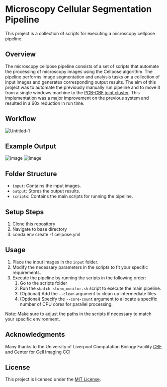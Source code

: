 # Microscopy Cellular Segmentation Pipeline

This project is a collection of scripts for executing a microscopy cellpose pipeline.

## Overview


The microscopy cellpose pipeline consists of a set of scripts that automate the processing of microscopy images using the Cellpose algorithm. The pipeline performs image segmentation and analysis tasks on a collection of input images and generates corresponding output results. The aim of this project was to automate the previously manually run pipeline and to move it from a single windows machine to the [PGB-CBF joint cluster](https://pgb.liv.ac.uk/~hlviones/doc/). This implementation was a major improvement on the previous system and resulted in a 60x reduction in run time.

## Workflow

![Untitled-1](https://github.com/hlviones/microscopy_cellpose_pipeline/assets/83133751/264e1b48-7cd1-4610-b4ab-3853e7c147b2)

## Example Output

![image](https://github.com/hlviones/microscopy_cellpose_pipeline/assets/83133751/77e7edfb-59ca-4c82-a26d-30a3384363b4)
![image](https://github.com/hlviones/microscopy_cellpose_pipeline/assets/83133751/e4e31c02-0c7e-4a12-8d07-8bc49284bb92)



## Folder Structure

- `input`: Contains the input images.
- `output`: Stores the output results.
- `scripts`: Contains the main scripts for running the pipeline.

## Setup Steps

1. Clone this repository
2. Navigate to base directory
3. conda env create -f cellpose.yml

## Usage

1. Place the input images in the `input` folder.
2. Modify the necessary parameters in the scripts to fit your specific requirements.
3. Execute the pipeline by running the scripts in the following order:
    1. Go to the scripts folder
    2. Run the `sbatch slurm_monitor.sh` script to execute the main pipeline.
    3. (Optional) Add the `--clean` argument to clean up intermediate files.
    4. (Optional) Specify the `--core-count` argument to allocate a specific number of CPU cores for parallel processing.

Note: Make sure to adjust the paths in the scripts if necessary to match your specific environment.

## Acknowledgments

Many thanks to the University of Liverpool Computation Biology Facility [CBF](https://www.liverpool.ac.uk/computational-biology-facility/) and Center for Cell Imaging [CCI](https://www.liverpool.ac.uk/health-and-life-sciences/research/liverpool-shared-research-facilities/bio-imaging/centre-for-cell-imaging/) 


## License

This project is licensed under the [MIT License](LICENSE).
